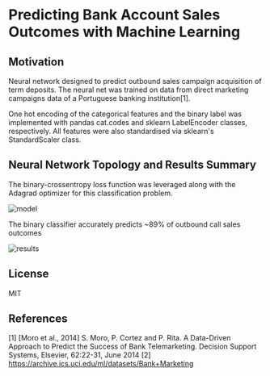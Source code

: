 # Predicting Bank Account Sales Outcomes with Machine Learning

## Motivation

Neural network designed to predict outbound sales campaign acquisition of term deposits. The neural net was trained on data from direct marketing campaigns data of a Portuguese banking institution[1].

One hot encoding of the categorical features and the binary label was implemented with pandas cat.codes and sklearn LabelEncoder classes, respectively. All features were also standardised via sklearn's StandardScaler class. 

## Neural Network Topology and Results Summary

The binary-crossentropy loss function was leveraged along with the Adagrad optimizer for this classification problem.


![model](https://user-images.githubusercontent.com/48378196/96961401-4be81500-1550-11eb-9cd2-4e0f682c3b56.png)

The binary classifier accurately predicts ~89% of outbound call sales outcomes 

![results](https://user-images.githubusercontent.com/48378196/96961083-aa60c380-154f-11eb-90d8-453a87595713.png)

## License
MIT 

## References
[1] [Moro et al., 2014] S. Moro, P. Cortez and P. Rita. A Data-Driven Approach to Predict the Success of Bank Telemarketing. Decision Support Systems, Elsevier, 62:22-31, June 2014
[2] https://archive.ics.uci.edu/ml/datasets/Bank+Marketing
